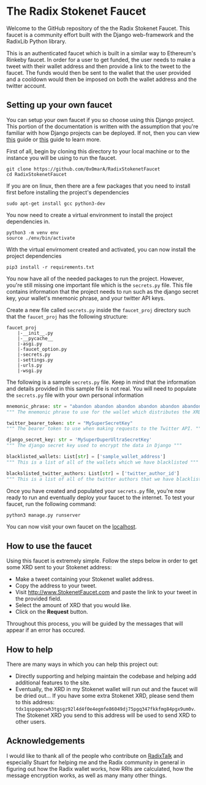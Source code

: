 # The Radix Stokenet Faucet

Welcome to the GitHub repository of the the Radix Stokenet Faucet. This faucet is a community effort built with the Django web-framework and the RadixLib Python library. 

This is an authenticated faucet which is built in a similar way to Ethereum's Rinkeby faucet. In order for a user to get funded, the user needs to make a tweet with their wallet address and then provide a link to the tweet to the faucet. The funds would then be sent to the wallet that the user provided and a cooldown would then be imposed on both the wallet address and the twitter account.

## Setting up your own faucet

You can setup your own faucet if you so choose using this Django project. This portion of the documentation is written with the assumption that you're familiar with how Django projects can be deployed. If not, then you can view [this](https://www.digitalocean.com/community/tutorials/how-to-deploy-django-to-app-platform) guide or [this](https://www.digitalocean.com/community/tutorials/how-to-set-up-django-with-postgres-nginx-and-gunicorn-on-ubuntu-16-04) guide to learn more.

First of all, begin by cloning this directory to your local machine or to the instance you will be using to run the faucet. 
```shell
git clone https://github.com/0xOmarA/RadixStokenetFaucet
cd RadixStokenetFaucet
```

If you are on linux, then there are a few packages that you need to install first before installing the project's dependencies
```shell
sudo apt-get install gcc python3-dev
```

You now need to create a virtual environment to install the project dependencies in. 
```shell
python3 -m venv env
source ./env/bin/activate
```

With the virtual envirnoment created and activated, you can now install the project dependencies
```shell
pip3 install -r requirements.txt
```

You now have all of the needed packages to run the project. However, you're still missing one important file which is the `secrets.py` file. This file contains information that the project needs to run such as the django secret key, your wallet's mnemonic phrase, and your twitter API keys.

Create a new file called `secrets.py` inside the `faucet_proj` directory such that the `faucet_proj` has the following structure:
```
faucet_proj
	|-__init__.py
	|-__pycache__
	|-asgi.py
	|-faucet_option.py
	|-secrets.py
	|-settings.py
	|-urls.py
	|-wsgi.py
```

The following is a sample `secrets.py` file. Keep in mind that the information and details provided in this sample file is not real. You will need to populate the `secrets.py` file with your own personal information
```python
mnemonic_phrase: str = "abandon abandon abandon abandon abandon abandon abandon abandon abandon abandon abandon abandon"
""" The mnemonic phrase to use for the wallet which distributes the XRD tokens """

twitter_bearer_token: str = "MySuperSecretKey"
""" The bearer token to use when making requests to the Twitter API. """

django_secret_key: str = 'MySuperDuperUltraSecretKey'
""" The django secret key used to encrypt the data in Django """

blacklisted_wallets: List[str] = ['sample_wallet_address']
""" This is a list of all of the wallets which we have blacklisted """

blackslisted_twitter_authors: List[str] = ['twitter_author_id']
""" This is a list of all of the twitter authors that we have blacklisted """
```

Once you have created and populated your `secrets.py` file, you're now ready to run and eventually deploy your faucet to the internet. To test your faucet, run the following command:
```python
python3 manage.py runserver
```

You can now visit your own faucet on the [localhost](http://localhost).

## How to use the faucet
Using this faucet is extremely simple. Follow the steps below in order to get some XRD sent to your Stokenet address:
* Make a tweet containing your Stokenet wallet address.
* Copy the address to your tweet.
* Visit http://www.StokenetFaucet.com and paste the link to your tweet in the provided field.
* Select the amount of XRD that you would like.
* Click on the **Request** button.

Throughout this process, you will be guided by the messages that will appear if an error has occured.

## How to help

There are many ways in which you can help this project out:

* Directly supporting and helping maintain the codebase and helping add additional features to the site.
* Eventually, the XRD in my Stokenet wallet will run out and the faucet will be dried out... If you have some extra Stokenet XRD, please send them to this address: `tdx1qspqqecwh3tgsgz92l4d4f0e4egmfe86049dj75pgq347fkkfmg84pgx9um0v`. The Stokenet XRD you send to this address will be used to send XRD to other users.

## Acknowledgements

I would like to thank all of the people who contribute on [RadixTalk](https://radixtalk.com/) and especially Stuart for helping me and the Radix community in general in figuring out how the Radix wallet works, how RRIs are calculated, how the message encryption works, as well as many many other things. 